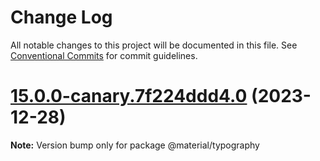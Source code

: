 # Change Log

All notable changes to this project will be documented in this file.
See [Conventional Commits](https://conventionalcommits.org) for commit guidelines.

# [15.0.0-canary.7f224ddd4.0](https://github.com/material-components/material-components-web/compare/v14.0.0...v15.0.0-canary.7f224ddd4.0) (2023-12-28)

**Note:** Version bump only for package @material/typography

